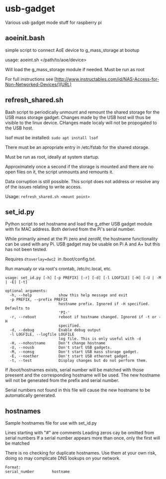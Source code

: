 # usb-gadget
Various usb gadget mode stuff for raspberry pi

## aoeinit.bash
simple script to connect AoE device to g_mass_storage at bootup

usage: aoeint.sh </path/to/aoe/device>

Will load the g_mass_storage module if needed.
Must be run as root

For full instructions see
[http://www.instructables.com/id/NAS-Access-for-Non-Networked-Devices/](URL)

## refresh_shared.sh
Bash script to periodically unmount and remount the shared storage for the USB mass storage gadget. Changes made by the USB host will thus be visible to the linux device. CHanges made localy will not be propogated to the USB host.

lsof must be installed: `sudo apt install lsof`

There must be an apropriate entry in /etc/fstab for the shared storage.

Must be run as root, ideally at system startup.

Approximately once a second if the storage is mounted and there are no open files on it,
the script unmounts and remounts it.

Data corruption is still possible. This script does not address or resolve any of the issues relating to write access.

Usage: `refresh_shared.sh <mount point>`

## set_id.py
Python script to set hostname and load the g_ether USB gadget module with fix MAC address. Both derived from the Pi's serial number.

While primarily aimed at the Pi zero and zeroW, the hostname functionality can be used with any Pi. USB gadget may be usable on Pi A and A+ but this has not been tested.

Requires `dtoverlay=dwc2 `in /boot/config.txt.

Run manualy or via root's crontab, /etc/rc.local, etc.
```
usage: set_id.py [-h] [-p PREFIX] [-r] [-d] [-l LOGFILE] [-H] [-U | -M | -E] [-t]

optional arguments:
  -h, --help            show this help message and exit
  -p PREFIX, --prefix PREFIX
                        hostname prefix. Ignored if -H specified. Defaults to
                        'PI-'
  -r, --reboot          reboot if hostname changed. Ignored if -t or -H
                        specified.
  -d, --debug           Enable debug output
  -l LOGFILE, --logfile LOGFILE
                        log file. This is only useful with -d
  -H, --nohostname      Don't change hostname
  -U, --nousb           Don't start USB gadgets.
  -M, --nomsg           Don't start USB mass storage gadget.
  -E, --noether         Don't start USB ethernet gadget.
  -t, --test            Display changes but do not perform them.
```
If /boot/hostnames exists, serial number will be matched with those preesent and the corresponding hostname will be used. The new hostname will not be generated from the prefix and serial number.

Serial numbers not found in this file will cause the new hostname to be automatically generated.

## hostnames
Sample hostnames file for use with set_id.py

Lines starting with "#" are comments
Leading zeros cay be omitted from serial numbers
If a serial number appears more than once, only the first will be matched

There is no checking for duplicate hostnames. Use them at your own risk, doing so may complicate DNS lookups on your network.
```
Format:
serial_number        hostname

```

